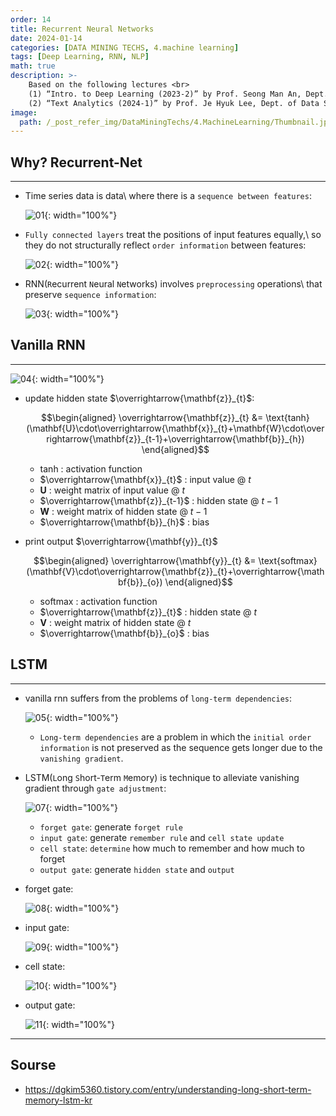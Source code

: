 ```yaml
---
order: 14
title: Recurrent Neural Networks
date: 2024-01-14
categories: [DATA MINING TECHS, 4.machine learning]
tags: [Deep Learning, RNN, NLP]
math: true
description: >-
    Based on the following lectures <br>
    (1) “Intro. to Deep Learning (2023-2)” by Prof. Seong Man An, Dept. of Data Science, The Grad. School, Kookmin Univ. <br>
    (2) “Text Analytics (2024-1)” by Prof. Je Hyuk Lee, Dept. of Data Science, The Grad. School, Kookmin Univ.
image:
  path: /_post_refer_img/DataMiningTechs/4.MachineLearning/Thumbnail.jpg
---
```


## Why? Recurrent-Net
-----

- Time series data is data\\
where there is a `sequence between features`:

    ![01](/_post_refer_img/DataMiningTechs/4.MachineLearning/14-01.png){: width="100%"}

- `Fully connected layers` treat the positions of input features equally,\\
so they do not structurally reflect `order information` between features:

    ![02](/_post_refer_img/DataMiningTechs/4.MachineLearning/14-02.png){: width="100%"}

- RNN(`R`ecurrent `N`eural `N`etworks) involves `preprocessing` operations\\
that preserve `sequence information`:

    ![03](/_post_refer_img/DataMiningTechs/4.MachineLearning/14-03.png){: width="100%"}


## Vanilla RNN
-----

![04](/_post_refer_img/DataMiningTechs/4.MachineLearning/14-04.png){: width="100%"}

- update hidden state $\overrightarrow{\mathbf{z}}_{t}$:

    $$\begin{aligned}
    \overrightarrow{\mathbf{z}}_{t}
    &= \text{tanh}(\mathbf{U}\cdot\overrightarrow{\mathbf{x}}_{t}+\mathbf{W}\cdot\overrightarrow{\mathbf{z}}_{t-1}+\overrightarrow{\mathbf{b}}_{h})
    \end{aligned}$$

    - $\text{tanh}$ : activation function
    - $\overrightarrow{\mathbf{x}}_{t}$ : input value @ $t$
    - $\mathbf{U}$ : weight matrix of input value @ $t$
    - $\overrightarrow{\mathbf{z}}_{t-1}$ : hidden state @ $t-1$
    - $\mathbf{W}$ : weight matrix of hidden state @ $t-1$
    - $\overrightarrow{\mathbf{b}}_{h}$ : bias

- print output $\overrightarrow{\mathbf{y}}_{t}$

    $$\begin{aligned}
    \overrightarrow{\mathbf{y}}_{t}
    &= \text{softmax}(\mathbf{V}\cdot\overrightarrow{\mathbf{z}}_{t}+\overrightarrow{\mathbf{b}}_{o})
    \end{aligned}$$

    - $\text{softmax}$ : activation function
    - $\overrightarrow{\mathbf{z}}_{t}$ : hidden state @ $t$
    - $\mathbf{V}$ : weight matrix of hidden state @ $t$
    - $\overrightarrow{\mathbf{b}}_{o}$ : bias

## LSTM
-----

- vanilla rnn suffers from the problems of `long-term dependencies`:

    ![05](/_post_refer_img/DataMiningTechs/4.MachineLearning/14-05.png){: width="100%"}

    - `Long-term dependencies` are a problem in which the `initial order information` is not preserved as the sequence gets longer due to the `vanishing gradient`.

- LSTM(`L`ong `S`hort-`T`erm `M`emory) is technique to alleviate vanishing gradient through `gate adjustment`:

    ![07](/_post_refer_img/DataMiningTechs/4.MachineLearning/14-07.jpeg){: width="100%"}

    - `forget gate`: generate `forget rule`
    - `input gate`: generate `remember rule` and `cell state update`
    - `cell state`: `determine` how much to remember and how much to forget
    - `output gate`: generate `hidden state` and `output`

- forget gate:

    ![08](/_post_refer_img/DataMiningTechs/4.MachineLearning/14-08.png){: width="100%"}

- input gate:

    ![09](/_post_refer_img/DataMiningTechs/4.MachineLearning/14-09.png){: width="100%"}

- cell state:

    ![10](/_post_refer_img/DataMiningTechs/4.MachineLearning/14-10.png){: width="100%"}

- output gate:

    ![11](/_post_refer_img/DataMiningTechs/4.MachineLearning/14-11.png){: width="100%"}

-----

## Sourse

- https://dgkim5360.tistory.com/entry/understanding-long-short-term-memory-lstm-kr